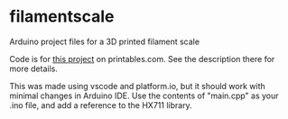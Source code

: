 # filamentscale
Arduino project files for a 3D printed filament scale

Code is for [this project](https://www.printables.com/model/592091-filament-reel-holder-with-remaining-length-display) on printables.com. See the description there for more details.

This was made using vscode and platform.io, but it should work with minimal changes in Arduino IDE. Use the contents of "main.cpp" as your .ino file, and add a reference to the HX711 library.
